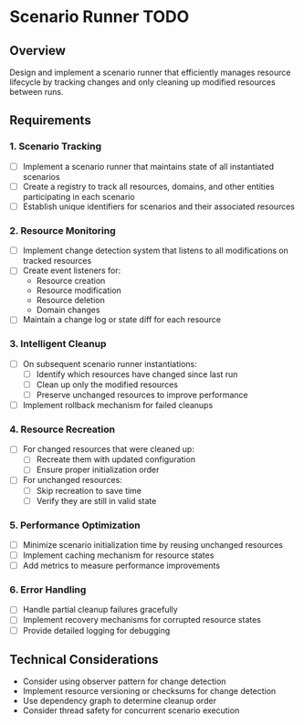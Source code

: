 # Scenario Runner TODO

## Overview
Design and implement a scenario runner that efficiently manages resource lifecycle by tracking changes and only cleaning up modified resources between runs.

## Requirements

### 1. Scenario Tracking
- [ ] Implement a scenario runner that maintains state of all instantiated scenarios
- [ ] Create a registry to track all resources, domains, and other entities participating in each scenario
- [ ] Establish unique identifiers for scenarios and their associated resources

### 2. Resource Monitoring
- [ ] Implement change detection system that listens to all modifications on tracked resources
- [ ] Create event listeners for:
  - Resource creation
  - Resource modification
  - Resource deletion
  - Domain changes
- [ ] Maintain a change log or state diff for each resource

### 3. Intelligent Cleanup
- [ ] On subsequent scenario runner instantiations:
  - [ ] Identify which resources have changed since last run
  - [ ] Clean up only the modified resources
  - [ ] Preserve unchanged resources to improve performance
- [ ] Implement rollback mechanism for failed cleanups

### 4. Resource Recreation
- [ ] For changed resources that were cleaned up:
  - [ ] Recreate them with updated configuration
  - [ ] Ensure proper initialization order
- [ ] For unchanged resources:
  - [ ] Skip recreation to save time
  - [ ] Verify they are still in valid state

### 5. Performance Optimization
- [ ] Minimize scenario initialization time by reusing unchanged resources
- [ ] Implement caching mechanism for resource states
- [ ] Add metrics to measure performance improvements

### 6. Error Handling
- [ ] Handle partial cleanup failures gracefully
- [ ] Implement recovery mechanisms for corrupted resource states
- [ ] Provide detailed logging for debugging

## Technical Considerations
- Consider using observer pattern for change detection
- Implement resource versioning or checksums for change detection
- Use dependency graph to determine cleanup order
- Consider thread safety for concurrent scenario execution